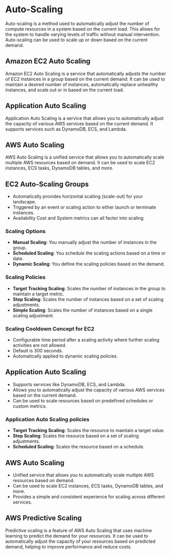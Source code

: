 # Auto-Scaling

Auto-scaling is a method used to automatically adjust the number of compute resources in a system based on the current load. This allows for the system to handle varying levels of traffic without manual intervention. Auto-scaling can be used to scale up or down based on the current demand.

## Amazon EC2 Auto Scaling

Amazon EC2 Auto Scaling is a service that automatically adjusts the number of EC2 instances in a group based on the current demand. It can be used to maintain a desired number of instances, automatically replace unhealthy instances, and scale out or in based on the current load.

## Application Auto Scaling

Application Auto Scaling is a service that allows you to automatically adjust the capacity of various AWS services based on the current demand. It supports services such as DynamoDB, ECS, and Lambda.

## AWS Auto Scaling

AWS Auto Scaling is a unified service that allows you to automatically scale multiple AWS resources based on demand. It can be used to scale EC2 instances, ECS tasks, DynamoDB tables, and more.

## EC2 Auto-Scaling Groups

 - Automatically provides horizontal scaliing (scale-out) for your landscape.
 - Triggered by an event or scaling action to either launch or terminate instances.
 - Availability Cost and System metrics can all factor into scaling

### Scaling Options

 - **Manual Scaling**: You manually adjust the number of instances in the group.
 - **Scheduled Scaling**: You schedule the scaling actions based on a time or date.
 - **Dynamic Scaling**: You define the scaling policies based on the demand.

### Scaling Policies

 - **Target Tracking Scaling**: Scales the number of instances in the group to maintain a target metric.
 - **Step Scaling**: Scales the number of instances based on a set of scaling adjustments.
 - **Simple Scaling**: Scales the number of instances based on a single scaling adjustment.

### Scaling Cooldown Concept for EC2

 - Configurable time period after a scaling activity where further scaling activities are not allowed.
 - Default is 300 seconds.
 - Automatically applied to dynamic scaling policies.

## Application Auto Scaling

 - Supports services like DynamoDB, ECS, and Lambda.
 - Allows you to automatically adjust the capacity of various AWS services based on the current demand.
 - Can be used to scale resources based on predefined schedules or custom metrics.

### Application Auto Scaling policies

 - **Target Tracking Scaling**: Scales the resource to maintain a target value.
 - **Step Scaling**: Scales the resource based on a set of scaling adjustments.
 - **Scheduled Scaling**: Scales the resource based on a schedule.

## AWS Auto Scaling

 - Unified service that allows you to automatically scale multiple AWS resources based on demand.
 - Can be used to scale EC2 instances, ECS tasks, DynamoDB tables, and more.
 - Provides a simple and consistent experience for scaling across different services.

## AWS Predictive Scaling

Predictive scaling is a feature of AWS Auto Scaling that uses machine learning to predict the demand for your resources. It can be used to automatically adjust the capacity of your resources based on predicted demand, helping to improve performance and reduce costs.


